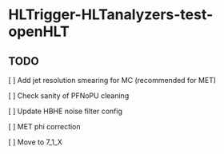 HLTrigger-HLTanalyzers-test-openHLT
===================================

## TODO

[ ] Add jet resolution smearing for MC (recommended for MET)

[ ] Check sanity of PFNoPU cleaning

[ ] Update HBHE noise filter config

[ ] MET phi correction

[ ] Move to 7_1_X
